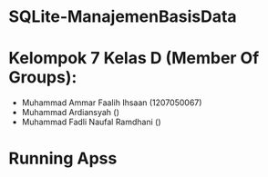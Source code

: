 # SQLite-ManajemenBasisData

# Kelompok 7 Kelas D (Member Of Groups):

- Muhammad Ammar Faalih Ihsaan (1207050067)
- Muhammad Ardiansyah ()
- Muhammad Fadli Naufal Ramdhani ()

# Running Apss
